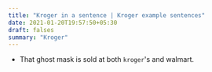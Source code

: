 ```yaml
---
title: "Kroger in a sentence | Kroger example sentences"
date: 2021-01-20T19:57:50+05:30
draft: falses
summary: "Kroger"
---
```

- That ghost mask is sold at both `kroger`'s and walmart.
                 
